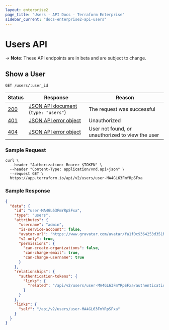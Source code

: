 ```yaml
---
layout: enterprise2
page_title: "Users - API Docs - Terraform Enterprise"
sidebar_current: "docs-enterprise2-api-users"
---
```


# Users API

-> **Note**: These API endpoints are in beta and are subject to change.

## Show a User

`GET /users/:user_id`

Status  | Response                                | Reason
--------|-----------------------------------------|----------
[200][] | [JSON API document][] (`type: "users"`) | The request was successful
[401][] | [JSON API error object][]               | Unauthorized
[404][] | [JSON API error object][]               | User not found, or unauthorized to view the user

### Sample Request

```shell
curl \
  --header "Authorization: Bearer $TOKEN" \
  --header "Content-Type: application/vnd.api+json" \
  --request GET \
  https://app.terraform.io/api/v2/users/user-MA4GL63FmYRpSFxa
```

### Sample Response

```json
{
  "data": {
    "id": "user-MA4GL63FmYRpSFxa",
    "type": "users",
    "attributes": {
      "username": "admin",
      "is-service-account": false,
      "avatar-url": "https://www.gravatar.com/avatar/fa1f0c9364253d351bf1c7f5c534cd40?s=100&d=mm",
      "v2-only": true,
      "permissions": {
        "can-create-organizations": false,
        "can-change-email": true,
        "can-change-username": true
      }
    },
    "relationships": {
      "authentication-tokens": {
        "links": {
          "related": "/api/v2/users/user-MA4GL63FmYRpSFxa/authentication-tokens"
        }
      }
    },
    "links": {
      "self": "/api/v2/users/user-MA4GL63FmYRpSFxa"
    }
  }
}
```

[200]: https://developer.mozilla.org/en-US/docs/Web/HTTP/Status/200
[401]: https://developer.mozilla.org/en-US/docs/Web/HTTP/Status/401
[404]: https://developer.mozilla.org/en-US/docs/Web/HTTP/Status/404
[JSON API document]: https://www.terraform.io/docs/enterprise/api/index.html#json-api-documents
[JSON API error object]: http://jsonapi.org/format/#error-objects
